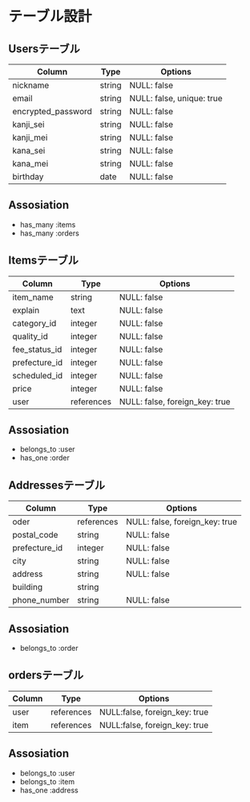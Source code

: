 # テーブル設計
## Usersテーブル
| Column              | Type   | Options                   |
| ------------------- | -------| ------------------------- |
| nickname            | string | NULL: false               |
| email               | string | NULL: false, unique: true |
| encrypted_password  | string | NULL: false               |
| kanji_sei           | string | NULL: false               |
| kanji_mei           | string | NULL: false               |
| kana_sei            | string | NULL: false               |
| kana_mei            | string | NULL: false               |
| birthday            | date   | NULL: false               |
## Assosiation
- has_many :items
- has_many :orders

## Itemsテーブル
| Column       | Type       | Options                        |
| ----------   | ---------- | ----------------------------   |
| item_name    | string     | NULL: false                    |
| explain      | text       | NULL: false                    |
| category_id  | integer    | NULL: false                    |
| quality_id   | integer    | NULL: false                    |
| fee_status_id| integer    | NULL: false                    |
| prefecture_id| integer    | NULL: false                    |
| scheduled_id | integer    | NULL: false                    |
| price        | integer    | NULL: false                    |
| user         | references | NULL: false, foreign_key: true |
## Assosiation
- belongs_to :user
- has_one :order

## Addressesテーブル
| Column         | Type       | Options                        |
| -------        | ---------- | -----------------------------  |
| oder           | references | NULL: false, foreign_key: true |
| postal_code    | string     | NULL: false                    |
| prefecture_id  | integer    | NULL: false                    |
| city           | string     | NULL: false                    |
| address        | string     | NULL: false                    |
| building       | string     |                                |
| phone_number   | string     | NULL: false                    |
## Assosiation
- belongs_to :order

## ordersテーブル
| Column  | Type       | Options                       |
| ------- | ---------- | ----------------------------- |
| user    | references | NULL:false, foreign_key: true |
| item    | references | NULL:false, foreign_key: true |
## Assosiation
- belongs_to :user
- belongs_to :item
- has_one :address